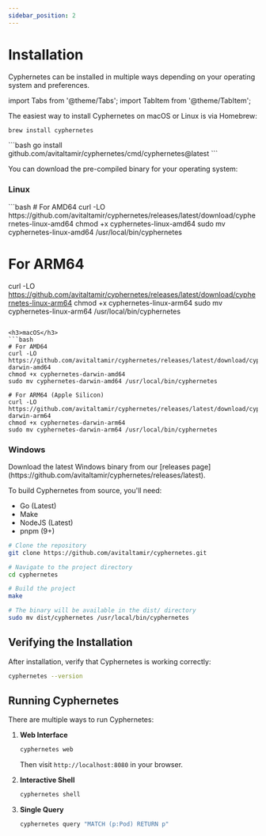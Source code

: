 ```yaml
---
sidebar_position: 2
---
```


# Installation



Cyphernetes can be installed in multiple ways depending on your operating system and preferences.

import Tabs from '@theme/Tabs';
import TabItem from '@theme/TabItem';

<Tabs>
<TabItem value="homebrew" label="Homebrew" default>

The easiest way to install Cyphernetes on macOS or Linux is via Homebrew:

```bash
brew install cyphernetes
```

</TabItem>
<TabItem value="goGet" label="Using Go">
```bash
   go install github.com/avitaltamir/cyphernetes/cmd/cyphernetes@latest
```
</TabItem>
<TabItem value="binary" label="Binary Download">

You can download the pre-compiled binary for your operating system:

<h3>Linux</h3>
```bash
# For AMD64
curl -LO https://github.com/avitaltamir/cyphernetes/releases/latest/download/cyphernetes-linux-amd64
chmod +x cyphernetes-linux-amd64
sudo mv cyphernetes-linux-amd64 /usr/local/bin/cyphernetes

# For ARM64
curl -LO https://github.com/avitaltamir/cyphernetes/releases/latest/download/cyphernetes-linux-arm64
chmod +x cyphernetes-linux-arm64
sudo mv cyphernetes-linux-arm64 /usr/local/bin/cyphernetes
```

<h3>macOS</h3>
```bash
# For AMD64
curl -LO https://github.com/avitaltamir/cyphernetes/releases/latest/download/cyphernetes-darwin-amd64
chmod +x cyphernetes-darwin-amd64
sudo mv cyphernetes-darwin-amd64 /usr/local/bin/cyphernetes

# For ARM64 (Apple Silicon)
curl -LO https://github.com/avitaltamir/cyphernetes/releases/latest/download/cyphernetes-darwin-arm64
chmod +x cyphernetes-darwin-arm64
sudo mv cyphernetes-darwin-arm64 /usr/local/bin/cyphernetes
```

<h3>Windows</h3>
Download the latest Windows binary from our [releases page](https://github.com/avitaltamir/cyphernetes/releases/latest).

</TabItem>
<TabItem value="source" label="Build from Source">

To build Cyphernetes from source, you'll need:

- Go (Latest)
- Make
- NodeJS (Latest)
- pnpm (9+)

```bash
# Clone the repository
git clone https://github.com/avitaltamir/cyphernetes.git

# Navigate to the project directory
cd cyphernetes

# Build the project
make

# The binary will be available in the dist/ directory
sudo mv dist/cyphernetes /usr/local/bin/cyphernetes
```

</TabItem>
</Tabs>

## Verifying the Installation

After installation, verify that Cyphernetes is working correctly:

```bash
cyphernetes --version
```

## Running Cyphernetes

There are multiple ways to run Cyphernetes:

1. **Web Interface**
   ```bash
   cyphernetes web
   ```
   Then visit `http://localhost:8080` in your browser.

2. **Interactive Shell**
   ```bash
   cyphernetes shell
   ```

3. **Single Query**
   ```bash
   cyphernetes query "MATCH (p:Pod) RETURN p"
   ``` 